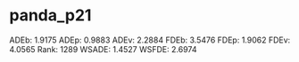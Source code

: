 # panda_p21

ADEb: 1.9175
ADEp: 0.9883
ADEv: 2.2884
FDEb: 3.5476
FDEp: 1.9062
FDEv: 4.0565
Rank: 1289
WSADE: 1.4527
WSFDE: 2.6974